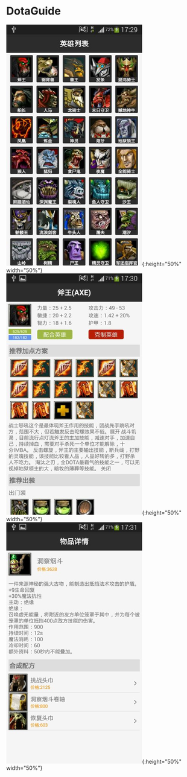 # DotaGuide

![img](https://github.com/ckj375/img-folder/blob/master/dotaguide/dotaguide1.jpg){:height="50%" width="50%"}  
![img](https://github.com/ckj375/img-folder/blob/master/dotaguide/dotaguide2.jpg){:height="50%" width="50%"}  
![img](https://github.com/ckj375/img-folder/blob/master/dotaguide/dotaguide3.jpg){:height="50%" width="50%"}  
